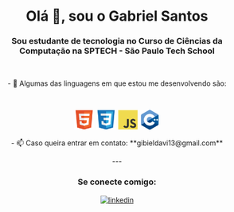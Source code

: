 <h1 align="center">Olá 👋, sou o Gabriel Santos</h1>
<h3 align="center">Sou estudante de tecnologia no Curso de Ciências da Computação na SPTECH - São Paulo Tech School</h3>
<br>
<p align="center"> - 🌱 Algumas das linguagens em que estou me desenvolvendo são: </p>
<br>
<p align="center">
  <img src="https://raw.githubusercontent.com/devicons/devicon/master/icons/html5/html5-original.svg" alt="HTML" width="40" height="40"/> 
  <img src="https://raw.githubusercontent.com/devicons/devicon/master/icons/css3/css3-original.svg" alt="CSS" width="40" height="40"/> 
  <img src="https://raw.githubusercontent.com/devicons/devicon/master/icons/javascript/javascript-original.svg" alt="JavaScript" width="40" height="40"/> 
  <img src="https://raw.githubusercontent.com/devicons/devicon/master/icons/cplusplus/cplusplus-original.svg" alt="C++" width="40" height="40"/> 
</p>

<p align="center"> - 📫 Caso queira entrar em contato: **gibieldavi13@gmail.com** </p>

<p align="center"> --- </p>

<h3 align="center">Se conecte comigo:</h3>
<p align="center">
  <a href="https://www.linkedin.com/in/gabrieusu" target="blank">
    <img align="center" src="https://raw.githubusercontent.com/rahuldkjain/github-profile-readme-generator/master/src/images/icons/Social/linked-in-alt.svg" alt="linkedin" height="30" width="40" />
  </a>
</p>
